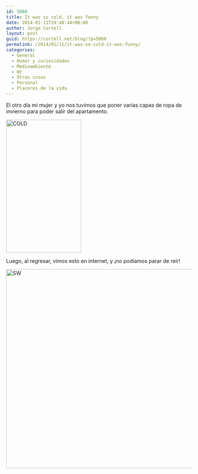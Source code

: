 ```yaml
---
id: 5060
title: It was so cold, it was funny
date: 2014-01-11T19:48:44+00:00
author: Jorge Cortell
layout: post
guid: https://cortell.net/blog/?p=5060
permalink: /2014/01/11/it-was-so-cold-it-was-funny/
categories:
  - General
  - Humor y curiosidades
  - Medioambiente
  - NY
  - Otras cosas
  - Personal
  - Placeres de la vida
---
```

El otro día mi mujer y yo nos tuvimos que poner varias capas de ropa de invierno para poder salir del apartamento.

<img class="aligncenter" alt="COLD" src="https://lh6.googleusercontent.com/-OE7KzFAqTIw/UtHmGYxwA3I/AAAAAAAAOlM/prg3VuGvNPY/w204-h361-no/photo.JPG" width="204" height="361" />

Luego, al regresar, vimos esto en internet, y ¡no podíamos parar de reír!

<img class="aligncenter" alt="SW" src="https://2.bp.blogspot.com/-ra9mWx4K7rI/UsqSeN-CmYI/AAAAAAAAEto/nQWYYJPrN-M/s1600/going%2Bto%2Bthe%2Bstore.jpg" width="720" height="540" />